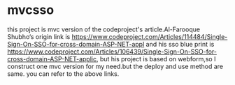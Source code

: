 # mvcsso

this project is mvc version of the codeproject's article.Al-Farooque Shubho‘s origin link is https://www.codeproject.com/Articles/114484/Single-Sign-On-SSO-for-cross-domain-ASP-NET-appl
and his sso blue print is https://www.codeproject.com/Articles/106439/Single-Sign-On-SSO-for-cross-domain-ASP-NET-applic,
but his project is based on webform,so I construct one mvc version for my need.but the deploy and use method are same. 
you can refer to the above links. 
